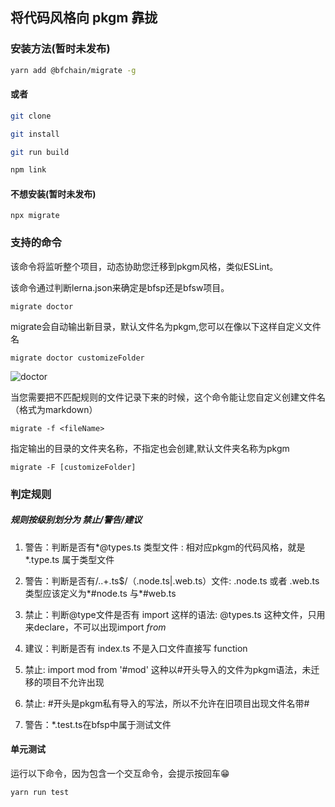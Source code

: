 ## 将代码风格向 pkgm 靠拢

### 安装方法(暂时未发布)

```bash
yarn add @bfchain/migrate -g
```

#### 或者

```bash
git clone

git install 

git run build

npm link
```

#### 不想安装(暂时未发布)

```
npx migrate
```

### 支持的命令

该命令将监听整个项目，动态协助您迁移到pkgm风格，类似ESLint。

该命令通过判断lerna.json来确定是bfsp还是bfsw项目。

```
migrate doctor 
```

migrate会自动输出新目录，默认文件名为pkgm,您可以在像以下这样自定义文件名

```
migrate doctor customizeFolder
```

![doctor](http://qiniu-waterbang.waterbang.top/migrate.png)

当您需要把不匹配规则的文件记录下来的时候，这个命令能让您自定义创建文件名（格式为markdown）

```
migrate -f <fileName>
```

指定输出的目录的文件夹名称，不指定也会创建,默认文件夹名称为pkgm

```
migrate -F [customizeFolder]
```

### 判定规则

##### 规则按级别划分为 禁止/警告/建议

1. 警告：判断是否有*@types.ts 类型文件 : 相对应pkgm的代码风格，就是*.type.ts 属于类型文件

2. 警告：判断是否有/\..+\.ts$/（.node.ts|.web.ts）文件: .node.ts 或者 .web.ts类型应该定义为*#node.ts 与*#web.ts

3. 禁止：判断@type文件是否有 import <spe> 这样的语法: @types.ts 这种文件，只用来declare，不可以出现import *from*

4. 建议：判断是否有 index.ts 不是入口文件直接写 function

5. 禁止: import mod from '#mod' 这种以#开头导入的文件为pkgm语法，未迁移的项目不允许出现

6. 禁止: #开头是pkgm私有导入的写法，所以不允许在旧项目出现文件名带#

7. 警告：*.test.ts在bfsp中属于测试文件

#### 单元测试

运行以下命令，因为包含一个交互命令，会提示按回车😁

```
yarn run test
```

